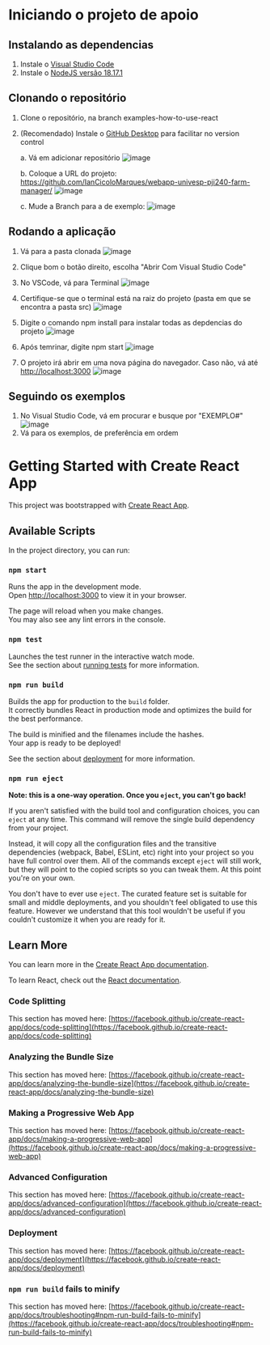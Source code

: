 # Iniciando o projeto de apoio
## Instalando as dependencias
1. Instale o [Visual Studio Code](https://code.visualstudio.com)
2. Instale o [NodeJS versão 18.17.1](https://nodejs.org/en/download)

## Clonando o repositório
1. Clone o repositório, na branch examples-how-to-use-react
2. (Recomendado) Instale o [GitHub Desktop](https://desktop.github.com) para facilitar no version control
   
   a. Vá em adicionar repositório
   ![image](https://github.com/IanCicoloMarques/webapp-univesp-pji240-farm-manager/assets/50027597/57b6f10b-74da-4153-8674-633cf2cc408c)
   
   b. Coloque a URL do projeto: https://github.com/IanCicoloMarques/webapp-univesp-pji240-farm-manager/
   ![image](https://github.com/IanCicoloMarques/webapp-univesp-pji240-farm-manager/assets/50027597/22dc3216-0e8a-4cc2-8dd5-4e0ee8cee3b2)
   
   c. Mude a Branch para a de exemplo:
   ![image](https://github.com/IanCicoloMarques/webapp-univesp-pji240-farm-manager/assets/50027597/14dcdbd7-81f1-4199-b5ad-46744bd8ed9c)

## Rodando a aplicação
1. Vá para a pasta clonada
  ![image](https://github.com/IanCicoloMarques/webapp-univesp-pji240-farm-manager/assets/50027597/6eccfff7-c2a9-4229-b9d0-e6ecc8e23eda)

2. Clique bom o botão direito, escolha "Abrir Com Visual Studio Code"
3. No VSCode, vá para Terminal
![image](https://github.com/IanCicoloMarques/webapp-univesp-pji240-farm-manager/assets/50027597/481e05b2-3a67-4464-b0ef-a52f377c3b76)
4. Certifique-se que o terminal está na raiz do projeto (pasta em que se encontra a pasta src)
![image](https://github.com/IanCicoloMarques/webapp-univesp-pji240-farm-manager/assets/50027597/b2b6945a-12e9-4c55-b1b7-a3af7e8255ff)
5. Digite o comando npm install para instalar todas as depdencias do projeto
  ![image](https://github.com/IanCicoloMarques/webapp-univesp-pji240-farm-manager/assets/50027597/f7f75bb5-c112-4247-bc6d-49916d947a1c)
6. Após temrinar, digite npm start
  ![image](https://github.com/IanCicoloMarques/webapp-univesp-pji240-farm-manager/assets/50027597/c4038a2d-85dd-4763-a298-29d6c5d32d72)
7. O projeto irá abrir em uma nova página do navegador. Caso não, vá até [http://localhost:3000](http://localhost:3000)
   ![image](https://github.com/IanCicoloMarques/webapp-univesp-pji240-farm-manager/assets/50027597/3d8d8fde-3da3-4db1-b941-220249c2b2ea)

## Seguindo os exemplos
1. No Visual Studio Code, vá em procurar e busque por "EXEMPLO#"
   ![image](https://github.com/IanCicoloMarques/webapp-univesp-pji240-farm-manager/assets/50027597/6f99a2f9-5657-477c-b5f5-469647c7a103)
2. Vá para os exemplos, de preferência em ordem


# Getting Started with Create React App

This project was bootstrapped with [Create React App](https://github.com/facebook/create-react-app).

## Available Scripts

In the project directory, you can run:

### `npm start`

Runs the app in the development mode.\
Open [http://localhost:3000](http://localhost:3000) to view it in your browser.

The page will reload when you make changes.\
You may also see any lint errors in the console.

### `npm test`

Launches the test runner in the interactive watch mode.\
See the section about [running tests](https://facebook.github.io/create-react-app/docs/running-tests) for more information.

### `npm run build`

Builds the app for production to the `build` folder.\
It correctly bundles React in production mode and optimizes the build for the best performance.

The build is minified and the filenames include the hashes.\
Your app is ready to be deployed!

See the section about [deployment](https://facebook.github.io/create-react-app/docs/deployment) for more information.

### `npm run eject`

**Note: this is a one-way operation. Once you `eject`, you can't go back!**

If you aren't satisfied with the build tool and configuration choices, you can `eject` at any time. This command will remove the single build dependency from your project.

Instead, it will copy all the configuration files and the transitive dependencies (webpack, Babel, ESLint, etc) right into your project so you have full control over them. All of the commands except `eject` will still work, but they will point to the copied scripts so you can tweak them. At this point you're on your own.

You don't have to ever use `eject`. The curated feature set is suitable for small and middle deployments, and you shouldn't feel obligated to use this feature. However we understand that this tool wouldn't be useful if you couldn't customize it when you are ready for it.

## Learn More

You can learn more in the [Create React App documentation](https://facebook.github.io/create-react-app/docs/getting-started).

To learn React, check out the [React documentation](https://reactjs.org/).

### Code Splitting

This section has moved here: [https://facebook.github.io/create-react-app/docs/code-splitting](https://facebook.github.io/create-react-app/docs/code-splitting)

### Analyzing the Bundle Size

This section has moved here: [https://facebook.github.io/create-react-app/docs/analyzing-the-bundle-size](https://facebook.github.io/create-react-app/docs/analyzing-the-bundle-size)

### Making a Progressive Web App

This section has moved here: [https://facebook.github.io/create-react-app/docs/making-a-progressive-web-app](https://facebook.github.io/create-react-app/docs/making-a-progressive-web-app)

### Advanced Configuration

This section has moved here: [https://facebook.github.io/create-react-app/docs/advanced-configuration](https://facebook.github.io/create-react-app/docs/advanced-configuration)

### Deployment

This section has moved here: [https://facebook.github.io/create-react-app/docs/deployment](https://facebook.github.io/create-react-app/docs/deployment)

### `npm run build` fails to minify

This section has moved here: [https://facebook.github.io/create-react-app/docs/troubleshooting#npm-run-build-fails-to-minify](https://facebook.github.io/create-react-app/docs/troubleshooting#npm-run-build-fails-to-minify)
